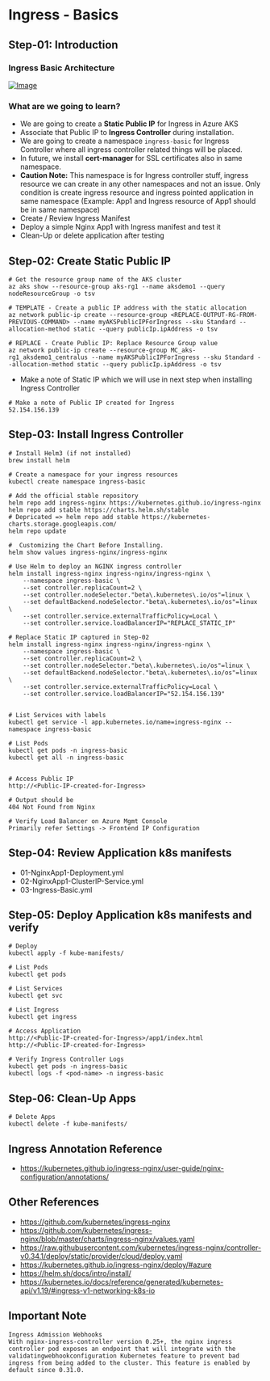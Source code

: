 # Ingress - Basics

## Step-01: Introduction

### Ingress Basic Architecture

[![Image](https://www.stacksimplify.com/course-images/azure-aks-ingress-basic.png "Azure AKS Kubernetes - Masterclass")](https://www.udemy.com/course/aws-eks-kubernetes-masterclass-devops-microservices/?referralCode=257C9AD5B5AF8D12D1E1)

### What are we going to learn?
- We are going to create a **Static Public IP** for Ingress in Azure AKS
- Associate that Public IP to **Ingress Controller** during installation.
- We are going to create a namespace `ingress-basic` for Ingress Controller where all ingress controller related things will be placed. 
- In future, we install **cert-manager** for SSL certificates also in same namespace. 
- **Caution Note:** This namespace is for Ingress controller stuff, ingress resource we can create in any other namespaces and not an issue.  Only condition is create ingress resource and ingress pointed application in same namespace (Example: App1 and Ingress resource of App1 should be in same namespace)
- Create / Review Ingress Manifest
- Deploy a simple Nginx App1 with Ingress manifest and test it
- Clean-Up or delete application after testing

## Step-02: Create Static Public IP
```
# Get the resource group name of the AKS cluster 
az aks show --resource-group aks-rg1 --name aksdemo1 --query nodeResourceGroup -o tsv

# TEMPLATE - Create a public IP address with the static allocation
az network public-ip create --resource-group <REPLACE-OUTPUT-RG-FROM-PREVIOUS-COMMAND> --name myAKSPublicIPForIngress --sku Standard --allocation-method static --query publicIp.ipAddress -o tsv

# REPLACE - Create Public IP: Replace Resource Group value
az network public-ip create --resource-group MC_aks-rg1_aksdemo1_centralus --name myAKSPublicIPForIngress --sku Standard --allocation-method static --query publicIp.ipAddress -o tsv
```
- Make a note of Static IP which we will use in next step when installing Ingress Controller
```
# Make a note of Public IP created for Ingress
52.154.156.139
```

## Step-03: Install Ingress Controller
```
# Install Helm3 (if not installed)
brew install helm

# Create a namespace for your ingress resources
kubectl create namespace ingress-basic

# Add the official stable repository
helm repo add ingress-nginx https://kubernetes.github.io/ingress-nginx
helm repo add stable https://charts.helm.sh/stable
# Depricated => helm repo add stable https://kubernetes-charts.storage.googleapis.com/
helm repo update

#  Customizing the Chart Before Installing. 
helm show values ingress-nginx/ingress-nginx

# Use Helm to deploy an NGINX ingress controller
helm install ingress-nginx ingress-nginx/ingress-nginx \
    --namespace ingress-basic \
    --set controller.replicaCount=2 \
    --set controller.nodeSelector."beta\.kubernetes\.io/os"=linux \
    --set defaultBackend.nodeSelector."beta\.kubernetes\.io/os"=linux \
    --set controller.service.externalTrafficPolicy=Local \
    --set controller.service.loadBalancerIP="REPLACE_STATIC_IP" 

# Replace Static IP captured in Step-02
helm install ingress-nginx ingress-nginx/ingress-nginx \
    --namespace ingress-basic \
    --set controller.replicaCount=2 \
    --set controller.nodeSelector."beta\.kubernetes\.io/os"=linux \
    --set defaultBackend.nodeSelector."beta\.kubernetes\.io/os"=linux \
    --set controller.service.externalTrafficPolicy=Local \
    --set controller.service.loadBalancerIP="52.154.156.139" 


# List Services with labels
kubectl get service -l app.kubernetes.io/name=ingress-nginx --namespace ingress-basic

# List Pods
kubectl get pods -n ingress-basic
kubectl get all -n ingress-basic


# Access Public IP
http://<Public-IP-created-for-Ingress>

# Output should be
404 Not Found from Nginx

# Verify Load Balancer on Azure Mgmt Console
Primarily refer Settings -> Frontend IP Configuration
```

## Step-04: Review Application k8s manifests
- 01-NginxApp1-Deployment.yml
- 02-NginxApp1-ClusterIP-Service.yml
- 03-Ingress-Basic.yml

## Step-05: Deploy Application k8s manifests and verify
```
# Deploy
kubectl apply -f kube-manifests/

# List Pods
kubectl get pods

# List Services
kubectl get svc

# List Ingress
kubectl get ingress

# Access Application
http://<Public-IP-created-for-Ingress>/app1/index.html
http://<Public-IP-created-for-Ingress>

# Verify Ingress Controller Logs
kubectl get pods -n ingress-basic
kubectl logs -f <pod-name> -n ingress-basic
```

## Step-06: Clean-Up Apps
```
# Delete Apps
kubectl delete -f kube-manifests/
```

## Ingress Annotation Reference
- https://kubernetes.github.io/ingress-nginx/user-guide/nginx-configuration/annotations/

## Other References
- https://github.com/kubernetes/ingress-nginx
- https://github.com/kubernetes/ingress-nginx/blob/master/charts/ingress-nginx/values.yaml
- https://raw.githubusercontent.com/kubernetes/ingress-nginx/controller-v0.34.1/deploy/static/provider/cloud/deploy.yaml
- https://kubernetes.github.io/ingress-nginx/deploy/#azure
- https://helm.sh/docs/intro/install/
- https://kubernetes.io/docs/reference/generated/kubernetes-api/v1.19/#ingress-v1-networking-k8s-io

## Important Note
```
Ingress Admission Webhooks
With nginx-ingress-controller version 0.25+, the nginx ingress controller pod exposes an endpoint that will integrate with the validatingwebhookconfiguration Kubernetes feature to prevent bad ingress from being added to the cluster. This feature is enabled by default since 0.31.0.
```
